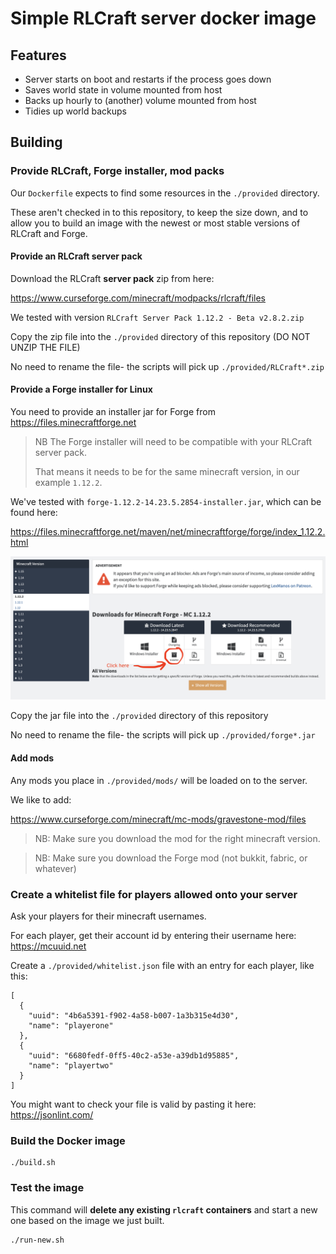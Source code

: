 # Simple RLCraft server docker image

## Features

* Server starts on boot and restarts if the process goes down
* Saves world state in volume mounted from host
* Backs up hourly to (another) volume mounted from host
* Tidies up world backups


## Building

### Provide RLCraft, Forge installer, mod packs

Our `Dockerfile` expects to find some resources in the `./provided` directory.

These aren't checked in to this repository, to keep the size down, and to allow
you to build an image with the newest or most stable versions of RLCraft and Forge.

#### Provide an RLCraft server pack

Download the RLCraft **server pack** zip from here:
  
https://www.curseforge.com/minecraft/modpacks/rlcraft/files

We tested with version `RLCraft Server Pack 1.12.2 - Beta v2.8.2.zip`

Copy the zip file into the `./provided` directory of this repository
(DO NOT UNZIP THE FILE)

No need to rename the file- the scripts will pick up `./provided/RLCraft*.zip`

#### Provide a Forge installer for Linux

You need to provide an installer jar for Forge from https://files.minecraftforge.net

> NB The Forge installer will need to be compatible with your RLCraft server pack.
>
> That means it needs to be for the same minecraft version, in our example `1.12.2`.

We've tested with `forge-1.12.2-14.23.5.2854-installer.jar`, which can be found here:

https://files.minecraftforge.net/maven/net/minecraftforge/forge/index_1.12.2.html

![screenshot](forge-screenshot.png)

Copy the jar file into the `./provided` directory of this repository

No need to rename the file- the scripts will pick up `./provided/forge*.jar`

#### Add mods

Any mods you place in `./provided/mods/` will be loaded on to the server.

We like to add:

https://www.curseforge.com/minecraft/mc-mods/gravestone-mod/files

> NB: Make sure you download the mod for the right minecraft version.

> NB: Make sure you download the Forge mod (not bukkit, fabric, or whatever)

### Create a whitelist file for players allowed onto your server

Ask your players for their minecraft usernames.

For each player, get their account id by entering their username here: https://mcuuid.net

Create a `./provided/whitelist.json` file with an entry for each player, like this:

```
[
  {
    "uuid": "4b6a5391-f902-4a58-b007-1a3b315e4d30",
    "name": "playerone"
  },
  {
    "uuid": "6680fedf-0ff5-40c2-a53e-a39db1d95885",
    "name": "playertwo"
  }
]
```

You might want to check your file is valid by pasting it here: https://jsonlint.com/


### Build the Docker image

```
./build.sh
```

### Test the image

This command will **delete any existing `rlcraft` containers** and start a new one based on the 
image we just built.

```
./run-new.sh
```